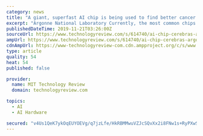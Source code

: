 ```yaml
---
category: news
title: "A giant, superfast AI chip is being used to find better cancer drugs"
excerpt: "Argonne National Laboratory Currently, the most common chips used in deep learning are known as graphical processing units, or GPUs. GPUs are great parallel processors. Before their adoption by the AI world, they were widely used for games and graphic ..."
publishedDateTime: 2019-11-21T03:26:00Z
sourceUrl: https://www.technologyreview.com/s/614740/ai-chip-cerebras-argonne-cancer-drug-development/
ampUrl: https://www.technologyreview.com/s/614740/ai-chip-cerebras-argonne-cancer-drug-development/amp/
cdnAmpUrl: https://www-technologyreview-com.cdn.ampproject.org/c/s/www.technologyreview.com/s/614740/ai-chip-cerebras-argonne-cancer-drug-development/amp/
type: article
quality: 54
heat: 54
published: false

provider:
  name: MIT Technology Review
  domain: technologyreview.com

topics:
  - AI
  - AI Hardware

secured: "v4Us1QeK7ykOqEUYOEVg/q7jzLfe/HkRBMMwuVZJcSQvXx2i8FNw1s+RyPXwSFk/qVtqhsfQkFrfF2v35RvrwT0dIAlxMjyPi00/vRVWYkYV35RqvlKFMsYwMPXyeIRz3M65xhOydFL0AmZ2dEf9QTea7xf4r80xQt7Ptvgw/AaalXGg7Imj4bbIIHF7YxCXwAFMZeL+BCsKRTwiVgw3pNK0GIzyPlm0hl09nVr4SHTnk6zLHbG2b02x7kp9cKXL2iFjm/3mG13ASj0gqgFpCQ==;Bt2wmx257BTt8i2MbktVAw=="
---
```


